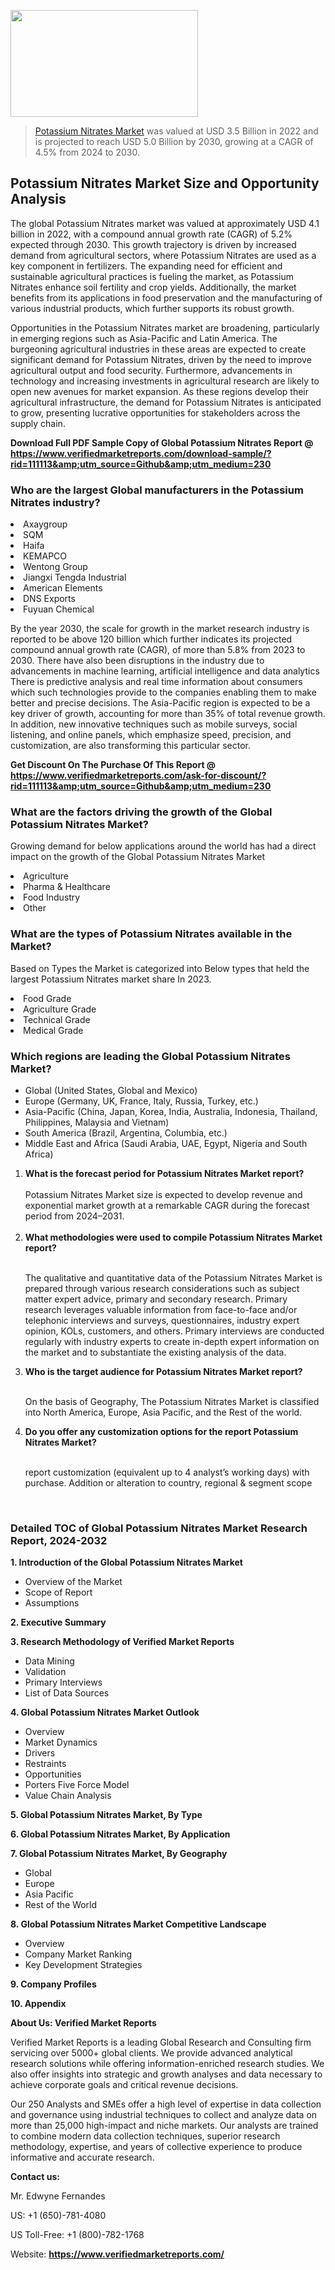<img src="https://ffe5etoiles.com/wp-content/uploads/2024/12/MST1-300x171.png" alt="" width="300" height="171" class="alignnone size-medium wp-image-20088" /><blockquote><p><p><a href="https://www.verifiedmarketreports.com/download-sample/?rid=111113&utm_source=Github&utm_medium=230" target="_blank">Potassium Nitrates Market</a> was valued at USD 3.5 Billion in 2022 and is projected to reach USD 5.0 Billion by 2030, growing at a CAGR of 4.5% from 2024 to 2030.</p></blockquote><p><h2>Potassium Nitrates Market Size and Opportunity Analysis</h2> <p>The global Potassium Nitrates market was valued at approximately USD 4.1 billion in 2022, with a compound annual growth rate (CAGR) of 5.2% expected through 2030. This growth trajectory is driven by increased demand from agricultural sectors, where Potassium Nitrates are used as a key component in fertilizers. The expanding need for efficient and sustainable agricultural practices is fueling the market, as Potassium Nitrates enhance soil fertility and crop yields. Additionally, the market benefits from its applications in food preservation and the manufacturing of various industrial products, which further supports its robust growth.</p> <p>Opportunities in the Potassium Nitrates market are broadening, particularly in emerging regions such as Asia-Pacific and Latin America. The burgeoning agricultural industries in these areas are expected to create significant demand for Potassium Nitrates, driven by the need to improve agricultural output and food security. Furthermore, advancements in technology and increasing investments in agricultural research are likely to open new avenues for market expansion. As these regions develop their agricultural infrastructure, the demand for Potassium Nitrates is anticipated to grow, presenting lucrative opportunities for stakeholders across the supply chain.</p> </p><p class=""><strong>Download Full PDF Sample Copy of Global Potassium Nitrates Report @ <a href="https://www.verifiedmarketreports.com/download-sample/?rid=111113&amp;utm_source=Github&amp;utm_medium=230" target="_blank">https://www.verifiedmarketreports.com/download-sample/?rid=111113&amp;utm_source=Github&amp;utm_medium=230</a></strong></p><h3 id="" class="">Who are the largest Global manufacturers in the Potassium Nitrates industry?</h3><p><li>Axaygroup</li><li> SQM</li><li> Haifa</li><li> KEMAPCO</li><li> Wentong Group</li><li> Jiangxi Tengda Industrial</li><li> American Elements</li><li> DNS Exports</li><li> Fuyuan Chemical</li></p><div class=""><div class="" dir="" data-message-author-role="" data-message-id="" data-message-model-slug=""><div class=""><div class=""><div class=""><div class="" dir="" data-message-author-role="" data-message-id="" data-message-model-slug=""><div class=""><div class=""><p>By the year 2030, the scale for growth in the market research industry is reported to be above 120 billion which further indicates its projected compound annual growth rate (CAGR), of more than 5.8% from 2023 to 2030. There have also been disruptions in the industry due to advancements in machine learning, artificial intelligence and data analytics There is predictive analysis and real time information about consumers which such technologies provide to the companies enabling them to make better and precise decisions. The Asia-Pacific region is expected to be a key driver of growth, accounting for more than 35% of total revenue growth. In addition, new innovative techniques such as mobile surveys, social listening, and online panels, which emphasize speed, precision, and customization, are also transforming this particular sector.</p><p><strong>Get Discount On The Purchase Of This Report @&nbsp; <a href="https://www.verifiedmarketreports.com/ask-for-discount/?rid=111113&amp;utm_source=Github&amp;utm_medium=230" target="_blank">https://www.verifiedmarketreports.com/ask-for-discount/?rid=111113&amp;utm_source=Github&amp;utm_medium=230</a></strong></p></div></div></div></div></div></div></div></div><h3 id="" class="">What are the factors driving the growth of the Global Potassium Nitrates Market?</h3><p id="" class="">Growing demand for below applications around the world has had a direct impact on the growth of the Global Potassium Nitrates Market</p><p id="" class=""><li>Agriculture</li><li> Pharma & Healthcare</li><li> Food Industry</li><li> Other</li></p><h3 id="" class="">What are the types of Potassium Nitrates available in the Market?</h3><p id="" class="">Based on Types the Market is categorized into Below types that held the largest Potassium Nitrates market share In 2023.</p><p id="" class=""><li>Food Grade</li><li> Agriculture Grade</li><li> Technical Grade</li><li> Medical Grade</li></p><h3 id="" class="">Which regions are leading the Global Potassium Nitrates Market?</h3><ul><li>Global (United States, Global and Mexico)</li><li>Europe (Germany, UK, France, Italy, Russia, Turkey, etc.)</li><li>Asia-Pacific (China, Japan, Korea, India, Australia, Indonesia, Thailand, Philippines, Malaysia and Vietnam)</li><li>South America (Brazil, Argentina, Columbia, etc.)</li><li>Middle East and Africa (Saudi Arabia, UAE, Egypt, Nigeria and South Africa)</li></ul><p><ol><li><strong>What is the forecast period for Potassium Nitrates Market report?<br /></strong><br /><span data-sheets-root="1" data-sheets-value="{&quot;1&quot;:2,&quot;2&quot;:&quot;XXXX size is expected to develop revenue and exponential market growth at a remarkable CAGR during the forecast period from 2024&ndash;2030.&quot;}" data-sheets-userformat="{&quot;2&quot;:12674,&quot;4&quot;:{&quot;1&quot;:2,&quot;2&quot;:16776960},&quot;10&quot;:2,&quot;11&quot;:0,&quot;15&quot;:&quot;Arial&quot;,&quot;16&quot;:12}">Potassium Nitrates Market size is expected to develop revenue and exponential market growth at a remarkable CAGR during the forecast period from 2024&ndash;2031.</span><br /><br /></li><li><strong>What methodologies were used to compile Potassium Nitrates Market report?<br /><br /></strong><p>The qualitative and quantitative data of the&nbsp;Potassium Nitrates Market is prepared through various research considerations such as subject matter expert advice, primary and secondary research. Primary research leverages valuable information from face-to-face and/or telephonic interviews and surveys, questionnaires, industry expert opinion, KOLs, customers, and others. Primary interviews are conducted regularly with industry experts to create in-depth expert information on the market and to substantiate the existing analysis of the data.&nbsp;</p></li><li><strong>Who is the target audience for Potassium Nitrates Market report?<br /><br /></strong><p>On the basis of Geography, The&nbsp;Potassium Nitrates Market is classified into North America, Europe, Asia Pacific, and the Rest of the world.</p></li><li><strong>Do you offer any customization options for the report Potassium Nitrates Market?<br /><br /></strong><p>report customization (equivalent up to 4 analyst&rsquo;s working days) with purchase. Addition or alteration to country, regional &amp; segment scope</p><p>&nbsp;</p></li></ol></p><h3 id="" class="">Detailed TOC of Global Potassium Nitrates Market Research Report, 2024-2032</h3><p id="" class=""><strong>1. Introduction of the Global Potassium Nitrates Market</strong></p><ul><li>Overview of the Market</li><li>Scope of Report</li><li>Assumptions</li></ul><p id="" class=""><strong>2. Executive Summary</strong></p><p id="" class=""><strong>3. Research Methodology of&nbsp;Verified Market Reports</strong></p><ul><li>Data Mining</li><li>Validation</li><li>Primary Interviews</li><li>List of Data Sources</li></ul><p id="" class=""><strong>4. Global Potassium Nitrates Market Outlook</strong></p><ul><li>Overview</li><li>Market Dynamics</li><li>Drivers</li><li>Restraints</li><li>Opportunities</li><li>Porters Five Force Model</li><li>Value Chain Analysis</li></ul><p id="" class=""><strong>5. Global Potassium Nitrates Market, By&nbsp;Type</strong></p><p id="" class=""><strong>6. Global Potassium Nitrates Market, By Application</strong></p><p id="" class=""><strong>7. Global Potassium Nitrates Market, By Geography</strong></p><ul><li>Global</li><li>Europe</li><li>Asia Pacific</li><li>Rest of the World</li></ul><p id="" class=""><strong>8. Global Potassium Nitrates Market Competitive Landscape</strong></p><ul><li>Overview</li><li>Company Market Ranking</li><li>Key Development Strategies</li></ul><p id="" class=""><strong>9. Company Profiles</strong></p><p id="" class=""><strong>10. Appendix</strong></p><p id="" class=""><strong>About Us: Verified Market Reports</strong></p><p id="" class="">Verified Market Reports is a leading Global Research and Consulting firm servicing over 5000+ global clients. We provide advanced analytical research solutions while offering information-enriched research studies. We also offer insights into strategic and growth analyses and data necessary to achieve corporate goals and critical revenue decisions.</p><p id="" class="">Our 250 Analysts and SMEs offer a high level of expertise in data collection and governance using industrial techniques to collect and analyze data on more than 25,000 high-impact and niche markets. Our analysts are trained to combine modern data collection techniques, superior research methodology, expertise, and years of collective experience to produce informative and accurate research.</p><p id="" class=""><strong>Contact us:</strong></p><p id="" class="">Mr. Edwyne Fernandes</p><p id="" class="">US: +1 (650)-781-4080</p><p id="" class="">US Toll-Free: +1 (800)-782-1768</p><p id="" class="">Website: <a target="" data-test-app-aware-link=""><strong>https://www.verifiedmarketreports.com/</strong></a></p>
